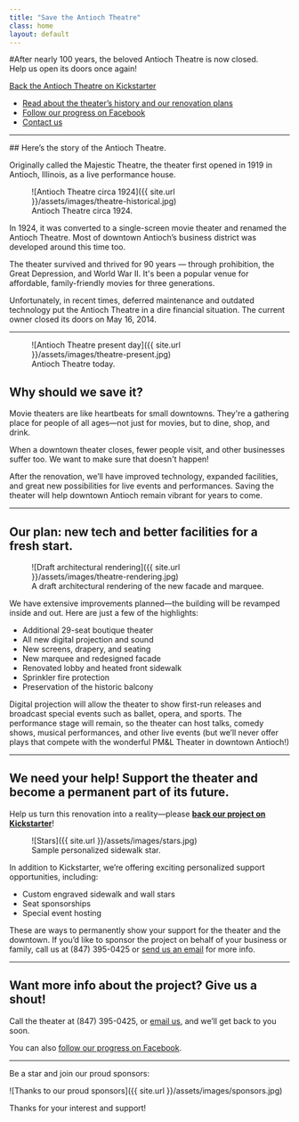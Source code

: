 ```yaml
---
title: "Save the Antioch Theatre"
class: home
layout: default
---
```

<section class="intro">
#After nearly 100 years, the beloved Antioch Theatre is now closed.<br>Help us open its doors once again!

<a href="#" class="cta-button">Back the Antioch Theatre on Kickstarter</a>
</section>

<ul class="links">
  <li><a href="#about">Read about the theater&rsquo;s history and our renovation plans</a></li>
  <li><a href="http://facebook.com/AntiochTheatre">Follow our progress on Facebook</a></li>
  <li><a href="#contact">Contact us</a></li>
</ul>

----


<section><a name="about"></a>
## Here&rsquo;s the story of the Antioch Theatre.

Originally called the Majestic Theatre, the theater first opened in 1919 in Antioch, Illinois, as a live performance house. 

<figure class="column-image">
  ![Antioch Theatre circa 1924]({{ site.url }}/assets/images/theatre-historical.jpg)
  <figcaption>
    Antioch Theatre circa 1924.
  </figcaption>
</figure>

In 1924, it was converted to a single-screen movie theater and renamed the Antioch Theatre. Most of downtown Antioch’s business district was developed around this time too.

The theater survived and thrived for 90 years &mdash; through prohibition, the Great Depression, and World War II. It's been a popular venue for affordable, family-friendly movies for three generations.

Unfortunately, in recent times, deferred maintenance and outdated
technology put the Antioch Theatre in a dire financial situation. The current owner closed its doors on May 16, 2014.

----

<figure class="column-image right present">
  ![Antioch Theatre present day]({{ site.url }}/assets/images/theatre-present.jpg)
  <figcaption>
    Antioch Theatre today.
  </figcaption>
</figure>

## Why should we save it?

Movie theaters are like heartbeats for small downtowns. They're a gathering place for people of all ages—not just for movies, but to dine, shop, and drink.

When a downtown theater closes, fewer people visit, and other businesses suffer too. We want to make sure that doesn't happen! 

After the renovation, we’ll have improved technology, expanded facilities, and great new possibilities for live events and performances. Saving the theater will help downtown Antioch remain vibrant for years to come.

----

## Our plan: new tech and better facilities for a fresh start.

<figure class="column-image big">
  ![Draft architectural rendering]({{ site.url }}/assets/images/theatre-rendering.jpg)
  <figcaption>
    A draft architectural rendering of the new facade and marquee.
  </figcaption>
</figure>

We have extensive improvements planned&mdash;the building will be revamped inside and out. Here are just a few of the highlights:

<div class="renovation">
<ul>
<li>Additional 29-seat boutique theater</li>
<li>All new digital projection and sound</li>
<li>New screens, drapery, and seating</li>
<li>New marquee and redesigned facade</li>
<li>Renovated lobby and heated front sidewalk</li>
<li>Sprinkler fire protection</li>
<li>Preservation of the historic balcony</li>
</ul>
</div>

Digital projection will allow the theater to show first-run releases and broadcast special events such as ballet, opera, and sports. The performance stage will remain, so the theater can host talks, comedy shows, musical performances, and other live events (but we&rsquo;ll never offer plays that compete with the wonderful PM&amp;L Theater in downtown Antioch!)
</section>

----

## We need your help! Support the theater and become a permanent part of its future.

Help us turn this renovation into a reality&mdash;please **<a href="#">back our project on Kickstarter</a>**! 

<figure class="column-image right">
  ![Stars]({{ site.url }}/assets/images/stars.jpg)
  <figcaption>
    Sample personalized sidewalk star.
  </figcaption>
</figure>

In addition to Kickstarter, we&rsquo;re offering exciting personalized support opportunities, including:

* Custom engraved sidewalk and wall stars
* Seat sponsorships
* Special event hosting

These are ways to permanently show your support for the theater and the downtown. If you&rsquo;d like to sponsor the project on behalf of your business or family, call us at (847) 395-0425 or <a href="mailto:antiochtheatre@gmail.com">send us an email</a> for more info.

----

<a name="contact"></a>
## Want more info about the project? Give us a shout!

Call the theater at (847) 395-0425, or <a href="mailto:antiochtheatre@gmail.com">email us</a>, and we&rsquo;ll get back to you soon.

You can also <a href="http://facebook.com/AntiochTheatre">follow our progress on Facebook</a>.

----
<footer class="sponsors">
  Be a star and join our proud sponsors:

  ![Thanks to our proud sponsors]({{ site.url }}/assets/images/sponsors.jpg)

  Thanks for your interest and support!
</footer>
